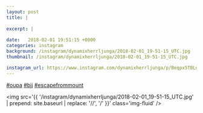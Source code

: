 ```yaml
---
layout: post
title: |
  
excerpt: |
    
date:   2018-02-01 19:51:15 +0000
categories: instagram
background: /instagram/dynamixherrljunga/2018-02-01_19-51-15_UTC.jpg
thumbnail: /instagram/dynamixherrljunga/2018-02-01_19-51-15_UTC.jpg

instagram_url: https://www.instagram.com/dynamixherrljunga/p/Beqpx5TBLu8
---
```

[#oupa](https://www.instagram.com/explore/tags/oupa/) [#bjj](https://www.instagram.com/explore/tags/bjj/) [#escapefrommount](https://www.instagram.com/explore/tags/escapefrommount/)



<img src='{{ '/instagram/dynamixherrljunga/2018-02-01_19-51-15_UTC.jpg' | prepend: site.baseurl | replace: '//', '/' }}' class='img-fluid' />
